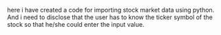 here i have created a code for importing stock market data using python. And i need to disclose that the user has to know the ticker symbol of the stock so that he/she could enter the input value.
